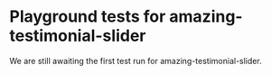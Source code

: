 # Playground tests for amazing-testimonial-slider
We are still awaiting the first test run for amazing-testimonial-slider.
